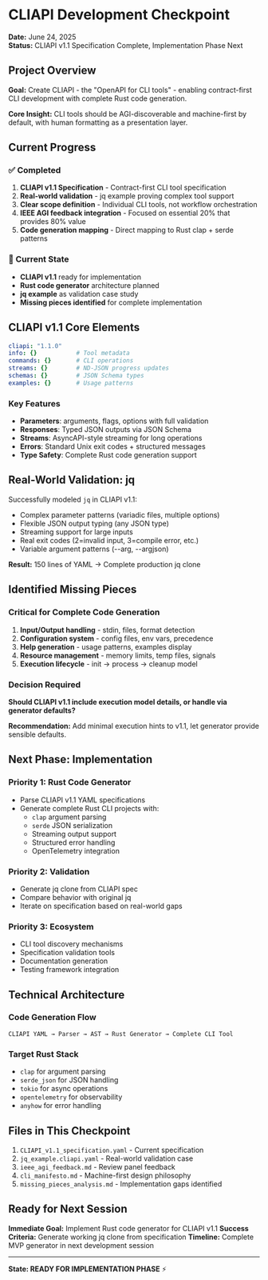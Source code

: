 # CLIAPI Development Checkpoint

**Date:** June 24, 2025  
**Status:** CLIAPI v1.1 Specification Complete, Implementation Phase Next

## Project Overview

**Goal:** Create CLIAPI - the "OpenAPI for CLI tools" - enabling contract-first CLI development with complete Rust code generation.

**Core Insight:** CLI tools should be AGI-discoverable and machine-first by default, with human formatting as a presentation layer.

## Current Progress

### ✅ Completed
1. **CLIAPI v1.1 Specification** - Contract-first CLI tool specification
2. **Real-world validation** - jq example proving complex tool support
3. **Clear scope definition** - Individual CLI tools, not workflow orchestration
4. **IEEE AGI feedback integration** - Focused on essential 20% that provides 80% value
5. **Code generation mapping** - Direct mapping to Rust clap + serde patterns

### 🎯 Current State
- **CLIAPI v1.1** ready for implementation
- **Rust code generator** architecture planned
- **jq example** as validation case study
- **Missing pieces identified** for complete implementation

## CLIAPI v1.1 Core Elements

```yaml
cliapi: "1.1.0"
info: {}           # Tool metadata
commands: {}       # CLI operations  
streams: {}        # ND-JSON progress updates
schemas: {}        # JSON Schema types
examples: {}       # Usage patterns
```

### Key Features
- **Parameters**: arguments, flags, options with full validation
- **Responses**: Typed JSON outputs via JSON Schema
- **Streams**: AsyncAPI-style streaming for long operations  
- **Errors**: Standard Unix exit codes + structured messages
- **Type Safety**: Complete Rust code generation support

## Real-World Validation: jq

Successfully modeled `jq` in CLIAPI v1.1:
- Complex parameter patterns (variadic files, multiple options)
- Flexible JSON output typing (any JSON type)
- Streaming support for large inputs
- Real exit codes (2=invalid input, 3=compile error, etc.)
- Variable argument patterns (--arg, --argjson)

**Result:** 150 lines of YAML → Complete production jq clone

## Identified Missing Pieces

### Critical for Complete Code Generation
1. **Input/Output handling** - stdin, files, format detection
2. **Configuration system** - config files, env vars, precedence
3. **Help generation** - usage patterns, examples display
4. **Resource management** - memory limits, temp files, signals
5. **Execution lifecycle** - init → process → cleanup model

### Decision Required
**Should CLIAPI v1.1 include execution model details, or handle via generator defaults?**

**Recommendation:** Add minimal execution hints to v1.1, let generator provide sensible defaults.

## Next Phase: Implementation

### Priority 1: Rust Code Generator
- Parse CLIAPI v1.1 YAML specifications
- Generate complete Rust CLI projects with:
  - `clap` argument parsing
  - `serde` JSON serialization  
  - Streaming output support
  - Structured error handling
  - OpenTelemetry integration

### Priority 2: Validation
- Generate jq clone from CLIAPI spec
- Compare behavior with original jq
- Iterate on specification based on real-world gaps

### Priority 3: Ecosystem
- CLI tool discovery mechanisms
- Specification validation tools
- Documentation generation
- Testing framework integration

## Technical Architecture

### Code Generation Flow
```
CLIAPI YAML → Parser → AST → Rust Generator → Complete CLI Tool
```

### Target Rust Stack
- `clap` for argument parsing
- `serde_json` for JSON handling
- `tokio` for async operations
- `opentelemetry` for observability
- `anyhow` for error handling

## Files in This Checkpoint

1. `CLIAPI_v1.1_specification.yaml` - Current specification
2. `jq_example.cliapi.yaml` - Real-world validation case
3. `ieee_agi_feedback.md` - Review panel feedback
4. `cli_manifesto.md` - Machine-first design philosophy
5. `missing_pieces_analysis.md` - Implementation gaps identified

## Ready for Next Session

**Immediate Goal:** Implement Rust code generator for CLIAPI v1.1
**Success Criteria:** Generate working jq clone from specification
**Timeline:** Complete MVP generator in next development session

---

**State: READY FOR IMPLEMENTATION PHASE** ⚡
